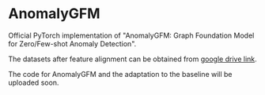 # AnomalyGFM

Official PyTorch implementation of "AnomalyGFM: Graph Foundation Model for Zero/Few-shot Anomaly Detection".


The datasets after feature alignment can be obtained from   [google drive link](https://drive.google.com/drive/folders/1SSWgFRdth3U44_IMRnW775B1l-bjQATW?usp=sharing). 

The code for AnomalyGFM and the adaptation to the baseline will be uploaded soon.



